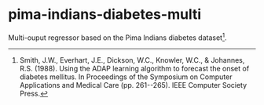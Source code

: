 pima-indians-diabetes-multi
==============================

Multi-ouput regressor based on the Pima Indians diabetes dataset[^1].


[^1]: Smith, J.W., Everhart, J.E., Dickson, W.C., Knowler, W.C., & Johannes, R.S. (1988). Using the ADAP learning algorithm to forecast the onset of diabetes mellitus. In Proceedings of the Symposium on Computer Applications and Medical Care (pp. 261--265). IEEE Computer Society Press.
